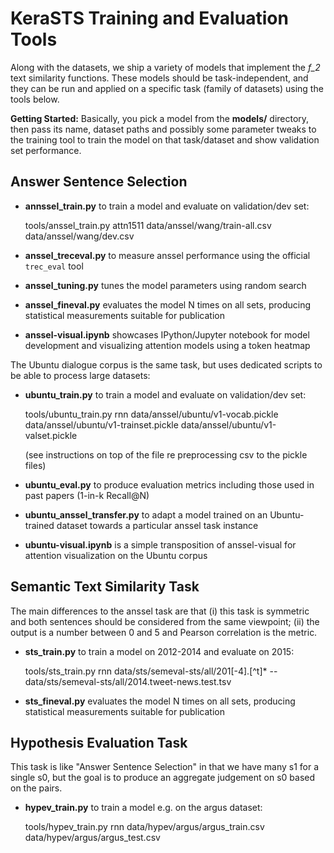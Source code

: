 KeraSTS Training and Evaluation Tools
=====================================

Along with the datasets, we ship a variety of models that implement the *f_2*
text similarity functions.  These models should be task-independent, and they
can be run and applied on a specific task (family of datasets) using the tools
below.

**Getting Started:**
Basically, you pick a model from the **models/** directory, then pass its
name, dataset paths and possibly some parameter tweaks to the training tool
to train the model on that task/dataset and show validation set performance.


Answer Sentence Selection
-------------------------

  * **annssel_train.py** to train a model and evaluate on validation/dev set:

	tools/anssel_train.py attn1511 data/anssel/wang/train-all.csv data/anssel/wang/dev.csv

  * **anssel_treceval.py** to measure anssel performance using the official
    ``trec_eval`` tool

  * **anssel_tuning.py** tunes the model parameters using random search

  * **anssel_fineval.py** evaluates the model N times on all sets, producing
    statistical measurements suitable for publication

  * **anssel-visual.ipynb** showcases IPython/Jupyter notebook for model
    development and visualizing attention models using a token heatmap

The Ubuntu dialogue corpus is the same task, but uses dedicated scripts to be
able to process large datasets:

  * **ubuntu_train.py** to train a model and evaluate on validation/dev set:

	tools/ubuntu_train.py rnn data/anssel/ubuntu/v1-vocab.pickle data/anssel/ubuntu/v1-trainset.pickle data/anssel/ubuntu/v1-valset.pickle

    (see instructions on top of the file re preprocessing csv to the pickle files)

  * **ubuntu_eval.py** to produce evaluation metrics including those used in
    past papers (1-in-k Recall@N)

  * **ubuntu_anssel_transfer.py** to adapt a model trained on an Ubuntu-trained
    dataset towards a particular anssel task instance

  * **ubuntu-visual.ipynb** is a simple transposition of anssel-visual for
    attention visualization on the Ubuntu corpus


Semantic Text Similarity Task
-----------------------------

The main differences to the anssel task are that (i) this task is symmetric
and both sentences should be considered from the same viewpoint; (ii) the
output is a number between 0 and 5 and Pearson correlation is the metric.

  * **sts_train.py** to train a model on 2012-2014 and evaluate on 2015:

	tools/sts_train.py rnn data/sts/semeval-sts/all/201[-4].[^t]* -- data/sts/semeval-sts/all/2014.tweet-news.test.tsv

  * **sts_fineval.py** evaluates the model N times on all sets, producing
    statistical measurements suitable for publication


Hypothesis Evaluation Task
--------------------------

This task is like "Answer Sentence Selection" in that we have many s1 for
a single s0, but the goal is to produce an aggregate judgement on s0 based
on the pairs.

  * **hypev_train.py** to train a model e.g. on the argus dataset:

	tools/hypev_train.py rnn data/hypev/argus/argus_train.csv data/hypev/argus/argus_test.csv
